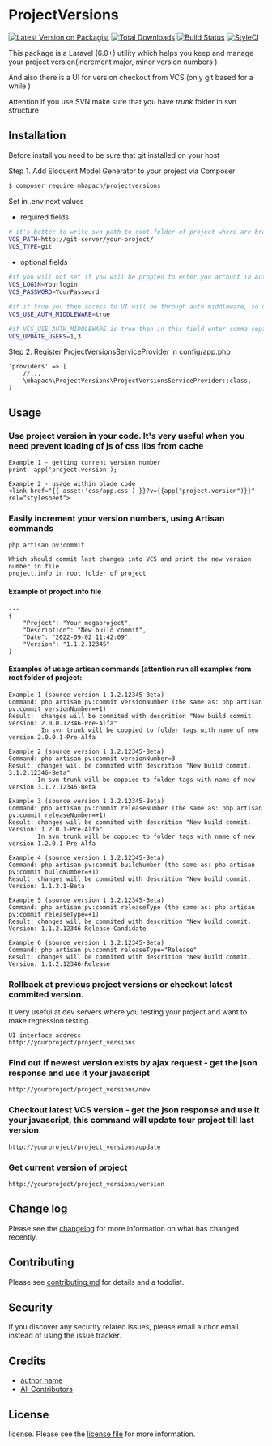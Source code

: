 # ProjectVersions

[![Latest Version on Packagist][ico-version]][link-packagist]
[![Total Downloads][ico-downloads]][link-downloads]
[![Build Status][ico-travis]][link-travis]
[![StyleCI][ico-styleci]][link-styleci]

This package is a Laravel (6.0+) utility which helps you keep and manage your project version(increment major, minor version numbers  )

And also there is a UI for version checkout from VCS (only git based for a while )

Attention if you use SVN make sure that you have *trunk* folder in svn structure   

## Installation

Before install you need to be sure that git installed on your host 

Step 1. Add Eloquent Model Generator to your project via Composer

``` bash
$ composer require mhapach/projectversions
```
Set in .env next values
- required fields
``` bash
# it's better to write svn path to root folder of project where are branches tags and trunk exists  
VCS_PATH=http://git-server/your-project/  
VCS_TYPE=git
```
- optional fields   
``` bash
#if you will not set it you will be propted to enter you account in Authorisation form for VCS in UI
VCS_LOGIN=Yourlogin
VCS_PASSWORD=YourPassword

#if it true you then access to UI will be through auth middleware, so only authorised users will able to update project 
VCS_USE_AUTH_MIDDLEWARE=true

#if VCS_USE_AUTH_MIDDLEWARE is true then in this field enter comma separated ids of users allowed to checkout and update project from VCS  
VCS_UPDATE_USERS=1,3
```

Step 2. Register ProjectVersionsServiceProvider in config/app.php
```  
'providers' => [
    //...
    \mhapach\ProjectVersions\ProjectVersionsServiceProvider::class,
]
```

## Usage
### Use project version in your code. It's very useful when you need prevent loading of js of css libs from cache
    Example 1 - getting current version number 
    print  app('project.version');
    
    Example 2 - usage within blade code  
    <link href="{{ asset('css/app.css') }}?v={{app("project.version")}}" rel="stylesheet">

      
   
### Easily increment your version numbers, using Artisan commands
    
    php artisan pv:commit
     
    Which should commit last changes into VCS and print the new version number in file 
    project.info in root folder of project
    
####   Example of project.info file
    ---
    {
        "Project": "Your megaproject",
        "Description": "New build commit",
        "Date": "2022-09-02 11:42:09",
        "Version": "1.1.2.12345"
    }
    
#### Examples of usage artisan commands (attention run all examples from root folder of project:
   
    Example 1 (source version 1.1.2.12345-Beta)
    Command: php artisan pv:commit versionNumber (the same as: php artisan pv:commit versionNumber=+1)
    Result:  changes will be commited with descrition "New build commit. Version: 2.0.0.12346-Pre-Alfa"
             In svn trunk will be coppied to folder tags with name of new version 2.0.0.1-Pre-Alfa
    
    Example 2 (source version 1.1.2.12345-Beta)
    Command: php artisan pv:commit versionNumber=3
    Result: changes will be commited with descrition "New build commit. 3.1.2.12346-Beta"
            In svn trunk will be coppied to folder tags with name of new version 3.1.2.12346-Beta
    
    Example 3 (source version 1.1.2.12345-Beta)
    Command: php artisan pv:commit releaseNumber (the same as: php artisan pv:commit releaseNumber=+1)    
    Result: changes will be commited with descrition "New build commit. Version: 1.2.0.1-Pre-Alfa"
            In svn trunk will be coppied to folder tags with name of new version 1.2.0.1-Pre-Alfa
    
    Example 4 (source version 1.1.2.12345-Beta)
    Command: php artisan pv:commit buildNumber (the same as: php artisan pv:commit buildNumber=+1)
    Result: changes will be commited with descrition "New build commit. Version: 1.1.3.1-Beta
    
    Example 5 (source version 1.1.2.12345-Beta)
    Command: php artisan pv:commit releaseType (the same as: php artisan pv:commit releaseType=+1)
    Result: changes will be commited with descrition "New build commit. Version: 1.1.2.12346-Release-Candidate
    
    Example 6 (source version 1.1.2.12345-Beta)
    Command: php artisan pv:commit releaseType="Release"
    Result: changes will be commited with descrition "New build commit. Version: 1.1.2.12346-Release

    
### Rollback at previous project versions or checkout latest commited version.
 It very useful at dev servers where you testing your project and want to make regression testing.
 
    UI interface address 
    http://yourproject/project_versions  

### Find out if newest version exists by ajax request - get the json response and use it your javascript 
 
    http://yourproject/project_versions/new  

### Checkout latest VCS version  - get the json response and use it your javascript, this command will update tour project till last version 

    http://yourproject/project_versions/update 

### Get current version of project 

    http://yourproject/project_versions/version
    
    
## Change log

Please see the [changelog](changelog.md) for more information on what has changed recently.

## Contributing

Please see [contributing.md](contributing.md) for details and a todolist.

## Security

If you discover any security related issues, please email author email instead of using the issue tracker.

## Credits

- [author name][link-author]
- [All Contributors][link-contributors]

## License

license. Please see the [license file](license.md) for more information.

[ico-version]: https://img.shields.io/packagist/v/mhapach/projectversions.svg?style=flat-square
[ico-downloads]: https://img.shields.io/packagist/dt/mhapach/projectversions.svg?style=flat-square
[ico-travis]: https://img.shields.io/travis/mhapach/projectversions/master.svg?style=flat-square
[ico-styleci]: https://styleci.io/repos/12345678/shield

[link-packagist]: https://packagist.org/packages/mhapach/projectversions
[link-downloads]: https://packagist.org/packages/mhapach/projectversions
[link-travis]: https://travis-ci.org/mhapach/projectversions
[link-styleci]: https://styleci.io/repos/12345678
[link-author]: https://github.com/mhapach
[link-contributors]: ../../contributors
